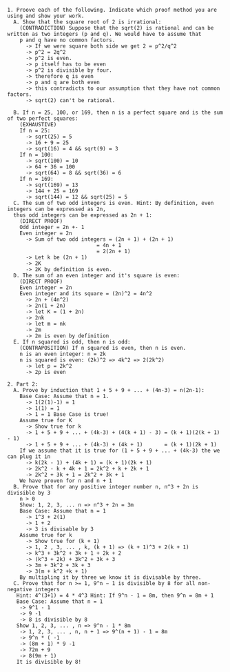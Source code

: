     1. Proove each of the following. Indicate which proof method you are using and show your work.
      A. Show that the square root of 2 is irrational:
        (CONTRADICTION) Suppose that the sqrt(2) is rational and can be written as two integers (p and q). We would have to assume that 
        p and q have no common factors. 
          -> If we were square both side we get 2 = p^2/q^2
          -> p^2 = 2q^2
          -> p^2 is even.
          -> p itself has to be even
          -> p^2 is divisible by four.
          -> therefore q is even
          -> p and q are both even 
          -> this contradicts to our assumption that they have not common factors. 
          -> sqrt(2) can't be rational.
    
      B. If n = 25, 100, or 169, then n is a perfect square and is the sum of two perfect squares:
        (EXHAUSTIVE) 
        If n = 25:
          -> sqrt(25) = 5
          -> 16 + 9 = 25
          -> sqrt(16) = 4 && sqrt(9) = 3
        If n = 100:
          -> sqrt(100) = 10
          -> 64 + 36 = 100
          -> sqrt(64) = 8 && sqrt(36) = 6
        If n = 169:
          -> sqrt(169) = 13
          -> 144 + 25 = 169
          -> sqrt(144) = 12 && sqrt(25) = 5
      C. The sum of two odd integers is even. Hint: By definition, even integers can be expressed as 2n, 
      thus odd integers can be expressed as 2n + 1:
        (DIRECT PROOF)
        Odd integer = 2n +- 1
        Even integer = 2n
          -> Sum of two odd integers = (2n + 1) + (2n + 1)
                                 = 4n + 1
                                 = 2(2n + 1)
          -> Let k be (2n + 1)
          -> 2K
          -> 2K by definition is even.
      D. The sum of an even integer and it's square is even:
        (DIRECT PROOF)
        Even integer = 2n
        Even integer and its square = (2n)^2 = 4n^2
          -> 2n + (4n^2)
          -> 2n(1 + 2n)
          -> let K = (1 + 2n)
          -> 2nk
          -> let m = nk
          -> 2m
          -> 2m is even by definition
      E. If n squared is odd, then n is odd:
        (CONTRAPOSITION) If n squared is even, then n is even.
        n is an even integer: n = 2k
        n is squared is even: (2k)^2 => 4k^2 => 2(2k^2)
          -> let p = 2k^2
          -> 2p is even    
  
    2. Part 2:
      A. Prove by induction that 1 + 5 + 9 + ... + (4n-3) = n(2n-1):
        Base Case: Assume that n = 1.
          -> 1(2(1)-1) = 1
          -> 1(1) = 1
          -> 1 = 1 Base Case is true!
        Assume true for K
          -> Show true for k 
          -> 1 + 5 + 9 + ... + (4k-3) + (4(k + 1) - 3) = (k + 1)(2(k + 1) - 1)
          -> 1 + 5 + 9 + ... + (4k-3) + (4k + 1)       = (k + 1)(2k + 1) 
        If we assume that it is true for (1 + 5 + 9 + ... + (4k-3) the we can plug it in
          -> k(2k - 1) + (4k + 1) = (k + 1)(2k + 1)  
          -> 2k^2 - k + 4k + 1 = 2k^2 + k + 2k + 1
          -> 2k^2 + 3k + 1 = 2k^2 + 3k + 1
        We have proven for n and n + 1
      B. Prove that for any positive integer number n, n^3 + 2n is divisible by 3
        n > 0
        Show: 1, 2, 3, ... n => n^3 + 2n = 3m
        Base Case: Assume that n = 1
          -> 1^3 + 2(1)
          -> 1 + 2
          -> 3 is divisable by 3
        Assume true for k
          -> Show true for (k + 1)
          -> 1, 2 , 3, ... , k, (k + 1) => (k + 1)^3 + 2(k + 1)
          -> k^3 + 3k^2 + 3k + 1 + 2k + 2
          -> (k^3 + 2k) + 3k^2 + 3k + 3
          -> 3m + 3k^2 + 3k + 3
          -> 3(m + k^2 +k + 1)
        By multipling it by three we know it is divisable by three. 
      C. Prove that for n >= 1, 9^n − 1 is divisible by 8 for all non-negative integers 
       Hint: 4^(3+1) = 4 * 4^3 Hint: If 9^n - 1 = 8m, then 9^n = 8m + 1
       Base Case: Assume that n = 1
        -> 9^1 - 1
        -> 9 -1
        -> 8 is divisible by 8
       Show 1, 2, 3, ... , n => 9^n - 1 * 8m
        -> 1, 2, 3, ... , n, n + 1 => 9^(n + 1) - 1 = 8m
        -> 9^n * ( -1
        -> (8m + 1) * 9 -1
        -> 72m + 9
        -> 8(9m + 1)
       It is divisible by 8!
       
